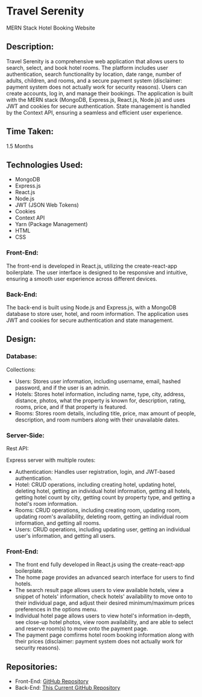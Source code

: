 # Travel Serenity
MERN Stack Hotel Booking Website

## Description:
Travel Serenity is a comprehensive web application that allows users to search, select, and book hotel rooms. The platform includes user authentication, search functionality by location, date range, number of adults, children, and rooms, and a secure payment system (disclaimer: payment system does not actually work for security reasons). Users can create accounts, log in, and manage their bookings. The application is built with the MERN stack (MongoDB, Express.js, React.js, Node.js) and uses JWT and cookies for secure authentication. State management is handled by the Context API, ensuring a seamless and efficient user experience.

## Time Taken:
1.5 Months

## Technologies Used:

- MongoDB
- Express.js
- React.js
- Node.js
- JWT (JSON Web Tokens)
- Cookies
- Context API
- Yarn (Package Management)
- HTML
- CSS

### Front-End:
The front-end is developed in React.js, utilizing the create-react-app boilerplate. The user interface is designed to be responsive and intuitive, ensuring a smooth user experience across different devices.

### Back-End:
The back-end is built using Node.js and Express.js, with a MongoDB database to store user, hotel, and room information. The application uses JWT and cookies for secure authentication and state management.

## Design:
### Database:

Collections:
- Users: Stores user information, including username, email, hashed password, and if the user is an admin.
- Hotels: Stores hotel information, including name, type, city, address, distance, photos, what the property is known for, description, rating, rooms, price, and if that property is featured.
- Rooms: Stores room details, including title, price, max amount of people, description, and room numbers along with their unavailable dates.

### Server-Side:

Rest API:

Express server with multiple routes:
- Authentication: Handles user registration, login, and JWT-based authentication.
- Hotel: CRUD operations, including creating hotel, updating hotel, deleting hotel, getting an individual hotel information, getting all hotels, getting hotel count by city, getting count by property type, and getting a hotel's room information.
- Rooms: CRUD operations, including creating room, updating room, updating room's availability, deleting room, getting an individual room information, and getting all rooms.
- Users: CRUD operations, including updating user, getting an individual user's information, and getting all users.

### Front-End:

- The front end fully developed in React.js using the create-react-app boilerplate.
- The home page provides an advanced search interface for users to find hotels.
- The search result page allows users to view available hotels, view a snippet of hotels' information, check hotels' availability to move onto to their individual page, and adjust their desired minimum/maximum prices preferences in the options menu.
- Individual hotel page allows users to view hotel's information in-depth, see close-up hotel photos, view room availability, and are able to select and reserve room(s) to move onto the payment page.
- The payment page comfirms hotel room booking information along with their prices (disclaimer: payment system does not actually work for security reasons).

## Repositories:

- Front-End: [GitHub Repository](https://github.com/nguyenjh/travel-serenity-react-ui)
- Back-End: [This Current GitHub Repository](https://github.com/nguyenjh/travel-serenity)
